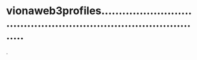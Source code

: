 # vionaweb3profiles....................................................................................
.
